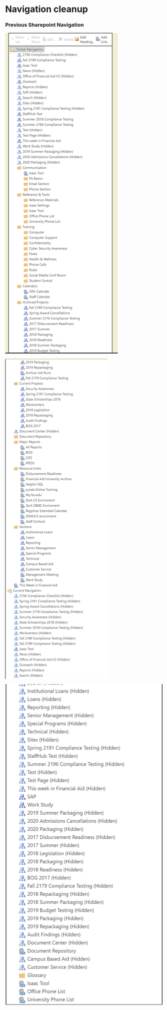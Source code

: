 # Navigation cleanup

### Previous Sharepoint Navigation


![Navigation cluttered through subsites](images/nav1.PNG)

![Navigation cluttered through subsites](images/nav2.PNG)

![Navigation cluttered through subsites](images/nav3.PNG)
